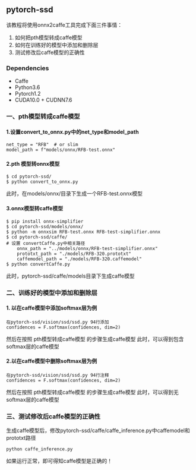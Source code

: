 ## pytorch-ssd
该教程将使用onnx2caffe工具完成下面三件事情：
1. 如何把pth模型转成caffe模型 
2. 如何在训练好的模型中添加和删除层 
3. 测试修改后caffe模型的正确性 

### Dependencies
* Caffe 
* Python3.6 
* Pytorch1.2 
* CUDA10.0 + CUDNN7.6 

### 一、pth模型转成caffe模型

#### 1.设置convert_to_onnx.py中的net_type和model_path
```
net_type = "RFB"  # or slim
model_path = f"models/onnx/RFB-test.onnx"
```

#### 2.pth 模型转onnx模型
```
$ cd pytorch-ssd/
$ python convert_to_onnx.py
```
此时，在models/onnx/目录下生成一个RFB-test.onnx模型

#### 3.onnx模型转caffe模型
~~~
$ pip install onnx-simplifier
$ cd pytorch-ssd/models/onnx/
$ python -m onnxsim RFB-test.onnx RFB-test-simplifier.onnx
$ cd pytorch-ssd/caffe/
# 设置 convertCaffe.py中相关路径
    onnx_path = "../models/onnx/RFB-test-simplifier.onnx"
    prototxt_path = "./models/RFB-320.prototxt"
    caffemodel_path = "./models/RFB-320.caffemodel"
$ python convertCaffe.py
~~~
此时，pytorch-ssd/caffe/models目录下生成caffe模型

### 二、训练好的模型中添加和删除层

#### 1. 以在caffe模型中添加softmax层为例
```
在pytorch-ssd/vision/ssd/ssd.py 94行添加
confidences = F.softmax(confidences, dim=2)
```
然后在按照 pth模型转成caffe模型 的步骤生成caffe模型
此时，可以得到包含softmax层的caffe模型

#### 2.以在caffe模型中删除softmax层为例
```
在pytorch-ssd/vision/ssd/ssd.py 94行注释
confidences = F.softmax(confidences, dim=2)
```
然后在按照 pth模型转成caffe模型 的步骤生成caffe模型
此时，可以得到无softmax层的caffe模型

### 三、测试修改后caffe模型的正确性

生成caffe模型后，修改pytorch-ssd/caffe/caffe_inference.py中caffemodel和prototxt路径
```
python caffe_inference.py
```
如果运行正常，即可得知caffe模型是正确的！
